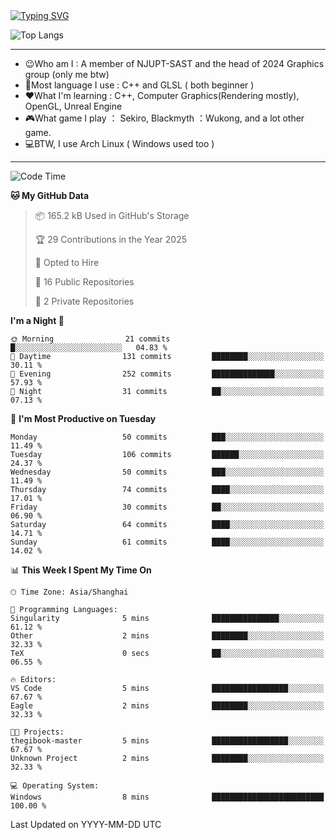 <a href="https://git.io/typing-svg">
  <img src="https://readme-typing-svg.demolab.com?font=Fira+Code&pause=1000&random=false&width=435&separator=%3D&lines=std%3A%3Aprintln(%22Hello,+world!%22);" alt="Typing SVG" />
</a>

![Top Langs](https://github-readme-stats.vercel.app/api/top-langs/?username=FOTH0626&theme=transparent)

---

- 😉Who am I : A member of NJUPT-SAST and the head of 2024 Graphics group (only me btw)
- 📖Most language I use : C++ and GLSL ( both beginner )
- ❤What I'm learning : C++, Computer Graphics(Rendering mostly), OpenGL, Unreal Engine
- 🎮What game I play ： Sekiro, Blackmyth ：Wukong, and a lot other game.
- 💻BTW, I use Arch Linux ( Windows used too )
---
<!--START_SECTION:waka-->
![Code Time](http://img.shields.io/badge/Code%20Time-115%20hrs%2032%20mins-blue)

**🐱 My GitHub Data** 

> 📦 165.2 kB Used in GitHub's Storage 
 > 
> 🏆 29 Contributions in the Year 2025
 > 
> 💼 Opted to Hire
 > 
> 📜 16 Public Repositories 
 > 
> 🔑 2 Private Repositories 
 > 
**I'm a Night 🦉** 

```text
🌞 Morning                21 commits          █░░░░░░░░░░░░░░░░░░░░░░░░   04.83 % 
🌆 Daytime                131 commits         ████████░░░░░░░░░░░░░░░░░   30.11 % 
🌃 Evening                252 commits         ██████████████░░░░░░░░░░░   57.93 % 
🌙 Night                  31 commits          ██░░░░░░░░░░░░░░░░░░░░░░░   07.13 % 
```
📅 **I'm Most Productive on Tuesday** 

```text
Monday                   50 commits          ███░░░░░░░░░░░░░░░░░░░░░░   11.49 % 
Tuesday                  106 commits         ██████░░░░░░░░░░░░░░░░░░░   24.37 % 
Wednesday                50 commits          ███░░░░░░░░░░░░░░░░░░░░░░   11.49 % 
Thursday                 74 commits          ████░░░░░░░░░░░░░░░░░░░░░   17.01 % 
Friday                   30 commits          ██░░░░░░░░░░░░░░░░░░░░░░░   06.90 % 
Saturday                 64 commits          ████░░░░░░░░░░░░░░░░░░░░░   14.71 % 
Sunday                   61 commits          ████░░░░░░░░░░░░░░░░░░░░░   14.02 % 
```


📊 **This Week I Spent My Time On** 

```text
🕑︎ Time Zone: Asia/Shanghai

💬 Programming Languages: 
Singularity              5 mins              ███████████████░░░░░░░░░░   61.12 % 
Other                    2 mins              ████████░░░░░░░░░░░░░░░░░   32.33 % 
TeX                      0 secs              ██░░░░░░░░░░░░░░░░░░░░░░░   06.55 % 

🔥 Editors: 
VS Code                  5 mins              █████████████████░░░░░░░░   67.67 % 
Eagle                    2 mins              ████████░░░░░░░░░░░░░░░░░   32.33 % 

🐱‍💻 Projects: 
thegibook-master         5 mins              █████████████████░░░░░░░░   67.67 % 
Unknown Project          2 mins              ████████░░░░░░░░░░░░░░░░░   32.33 % 

💻 Operating System: 
Windows                  8 mins              █████████████████████████   100.00 % 
```


 Last Updated on YYYY-MM-DD UTC
<!--END_SECTION:waka-->

